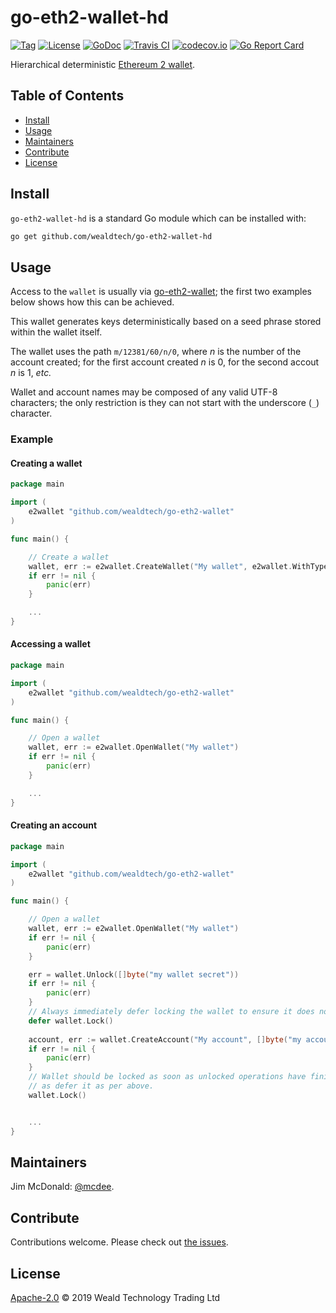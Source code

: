 # go-eth2-wallet-hd

[![Tag](https://img.shields.io/github/tag/wealdtech/go-eth2-wallet-hd.svg)](https://github.com/wealdtech/go-eth2-wallet-hd/releases/)
[![License](https://img.shields.io/github/license/wealdtech/go-eth2-wallet-hd.svg)](LICENSE)
[![GoDoc](https://godoc.org/github.com/wealdtech/go-eth2-wallet-hd?status.svg)](https://godoc.org/github.com/wealdtech/go-eth2-wallet-hd)
[![Travis CI](https://img.shields.io/travis/wealdtech/go-eth2-wallet-hd.svg)](https://travis-ci.org/wealdtech/go-eth2-wallet-hd)
[![codecov.io](https://img.shields.io/codecov/c/github/wealdtech/go-eth2-wallet-hd.svg)](https://codecov.io/github/wealdtech/go-eth2-wallet-hd)
[![Go Report Card](https://goreportcard.com/badge/github.com/wealdtech/go-eth2-wallet-hd)](https://goreportcard.com/report/github.com/wealdtech/go-eth2-wallet-hd)

Hierarchical deterministic [Ethereum 2 wallet](https://github.com/wealdtech/go-eth2-wallet).


## Table of Contents

- [Install](#install)
- [Usage](#usage)
- [Maintainers](#maintainers)
- [Contribute](#contribute)
- [License](#license)

## Install

`go-eth2-wallet-hd` is a standard Go module which can be installed with:

```sh
go get github.com/wealdtech/go-eth2-wallet-hd
```

## Usage

Access to the `wallet` is usually via [go-eth2-wallet](https://github.com/wealdtech/go-eth2-wallet); the first two examples below shows how this can be achieved.

This wallet generates keys deterministically based on a seed phrase stored within the wallet itself.

The wallet uses the path `m/12381/60/n/0`, where _n_ is the number of the account created; for the first account created _n_ is 0, for the second accout _n_ is 1, _etc._

Wallet and account names may be composed of any valid UTF-8 characters; the only restriction is they can not start with the underscore (`_`) character.

### Example

#### Creating a wallet
```go
package main

import (
	e2wallet "github.com/wealdtech/go-eth2-wallet"
)

func main() {

    // Create a wallet
    wallet, err := e2wallet.CreateWallet("My wallet", e2wallet.WithType("hierarchical deterministic"), e2wallet.WithPassphrase([]byte("my wallet secret")))
    if err != nil {
        panic(err)
    }

    ...
}
```

#### Accessing a wallet
```go
package main

import (
	e2wallet "github.com/wealdtech/go-eth2-wallet"
)

func main() {

    // Open a wallet
    wallet, err := e2wallet.OpenWallet("My wallet")
    if err != nil {
        panic(err)
    }

    ...
}
```

#### Creating an account
```go
package main

import (
	e2wallet "github.com/wealdtech/go-eth2-wallet"
)

func main() {

    // Open a wallet
    wallet, err := e2wallet.OpenWallet("My wallet")
    if err != nil {
        panic(err)
    }

    err = wallet.Unlock([]byte("my wallet secret"))
    if err != nil {
        panic(err)
    }
    // Always immediately defer locking the wallet to ensure it does not remain unlocked outside of the function.
    defer wallet.Lock()
    
    account, err := wallet.CreateAccount("My account", []byte("my account secret"))
    if err != nil {
        panic(err)
    }
    // Wallet should be locked as soon as unlocked operations have finished; it is safe to explicitly call wallet.Lock() as well
    // as defer it as per above.
    wallet.Lock()


    ...
}
```

## Maintainers

Jim McDonald: [@mcdee](https://github.com/mcdee).

## Contribute

Contributions welcome. Please check out [the issues](https://github.com/wealdtech/go-eth2-wallet-hd/issues).

## License

[Apache-2.0](LICENSE) © 2019 Weald Technology Trading Ltd
